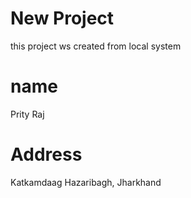 # New Project
this project ws created from local system

# name
Prity Raj

# Address
Katkamdaag Hazaribagh, Jharkhand
